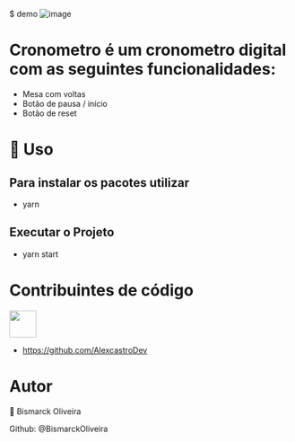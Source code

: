$ demo
![image](https://user-images.githubusercontent.com/68343542/116167274-47a2dd00-a6d6-11eb-9ae4-f232f650f0ef.png)


# Cronometro é um cronometro digital com as seguintes funcionalidades: 

- Mesa com voltas
- Botão de pausa / início
- Botão de reset



# 🚀 Uso 

## Para instalar os pacotes utilizar 
 - yarn 

## Executar o Projeto 
- yarn start

# Contribuintes de código


<img src="https://avatars.githubusercontent.com/u/10711649?v=4" width="48">

- https://github.com/AlexcastroDev

# Autor
👤 Bismarck Oliveira

Github: @BismarckOliveira
